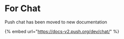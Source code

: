 # For Chat

Push chat has been moved to new documentation

{% embed url="https://docs-v2.push.org/dev/chat/" %}
